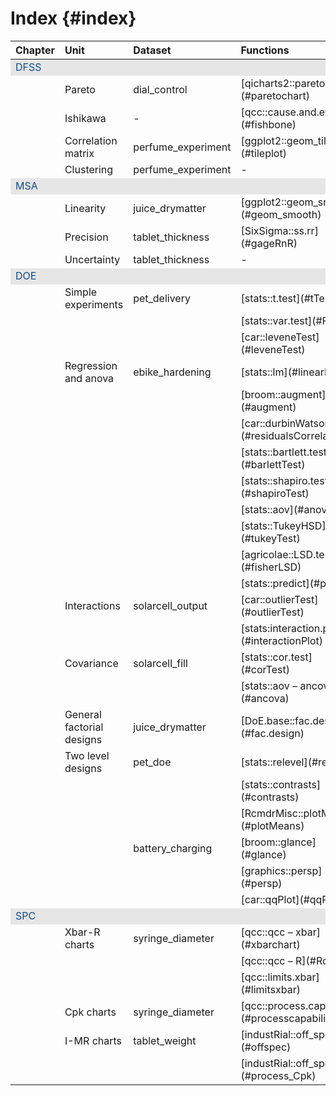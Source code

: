 
# Index {#index}



<table>
 <thead>
  <tr>
   <th style="text-align:left;"> Chapter </th>
   <th style="text-align:left;"> Unit </th>
   <th style="text-align:left;"> Dataset </th>
   <th style="text-align:left;"> Functions </th>
  </tr>
 </thead>
<tbody>
  <tr>
   <td style="text-align:left;color: #104e8b !important;background-color: #e6e6e6 !important;"> DFSS </td>
   <td style="text-align:left;color: #104e8b !important;background-color: #e6e6e6 !important;">  </td>
   <td style="text-align:left;color: #104e8b !important;background-color: #e6e6e6 !important;">  </td>
   <td style="text-align:left;color: #104e8b !important;background-color: #e6e6e6 !important;">  </td>
  </tr>
  <tr>
   <td style="text-align:left;">  </td>
   <td style="text-align:left;"> Pareto </td>
   <td style="text-align:left;"> dial_control </td>
   <td style="text-align:left;"> [qicharts2::paretochart](#paretochart) </td>
  </tr>
  <tr>
   <td style="text-align:left;">  </td>
   <td style="text-align:left;"> Ishikawa </td>
   <td style="text-align:left;"> - </td>
   <td style="text-align:left;"> [qcc::cause.and.effect](#fishbone) </td>
  </tr>
  <tr>
   <td style="text-align:left;">  </td>
   <td style="text-align:left;"> Correlation matrix </td>
   <td style="text-align:left;"> perfume_experiment </td>
   <td style="text-align:left;"> [ggplot2::geom_tile](#tileplot) </td>
  </tr>
  <tr>
   <td style="text-align:left;">  </td>
   <td style="text-align:left;"> Clustering </td>
   <td style="text-align:left;"> perfume_experiment </td>
   <td style="text-align:left;"> - </td>
  </tr>
  <tr>
   <td style="text-align:left;color: #104e8b !important;background-color: #e6e6e6 !important;"> MSA </td>
   <td style="text-align:left;color: #104e8b !important;background-color: #e6e6e6 !important;">  </td>
   <td style="text-align:left;color: #104e8b !important;background-color: #e6e6e6 !important;">  </td>
   <td style="text-align:left;color: #104e8b !important;background-color: #e6e6e6 !important;">  </td>
  </tr>
  <tr>
   <td style="text-align:left;">  </td>
   <td style="text-align:left;"> Linearity </td>
   <td style="text-align:left;"> juice_drymatter </td>
   <td style="text-align:left;"> [ggplot2::geom_smooth](#geom_smooth) </td>
  </tr>
  <tr>
   <td style="text-align:left;">  </td>
   <td style="text-align:left;"> Precision </td>
   <td style="text-align:left;"> tablet_thickness </td>
   <td style="text-align:left;"> [SixSigma::ss.rr](#gageRnR) </td>
  </tr>
  <tr>
   <td style="text-align:left;">  </td>
   <td style="text-align:left;"> Uncertainty </td>
   <td style="text-align:left;"> tablet_thickness </td>
   <td style="text-align:left;"> - </td>
  </tr>
  <tr>
   <td style="text-align:left;color: #104e8b !important;background-color: #e6e6e6 !important;"> DOE </td>
   <td style="text-align:left;color: #104e8b !important;background-color: #e6e6e6 !important;">  </td>
   <td style="text-align:left;color: #104e8b !important;background-color: #e6e6e6 !important;">  </td>
   <td style="text-align:left;color: #104e8b !important;background-color: #e6e6e6 !important;">  </td>
  </tr>
  <tr>
   <td style="text-align:left;">  </td>
   <td style="text-align:left;"> Simple experiments </td>
   <td style="text-align:left;"> pet_delivery </td>
   <td style="text-align:left;"> [stats::t.test](#tTest) </td>
  </tr>
  <tr>
   <td style="text-align:left;">  </td>
   <td style="text-align:left;">  </td>
   <td style="text-align:left;">  </td>
   <td style="text-align:left;"> [stats::var.test](#FTest) </td>
  </tr>
  <tr>
   <td style="text-align:left;">  </td>
   <td style="text-align:left;">  </td>
   <td style="text-align:left;">  </td>
   <td style="text-align:left;"> [car::leveneTest](#leveneTest) </td>
  </tr>
  <tr>
   <td style="text-align:left;">  </td>
   <td style="text-align:left;"> Regression and anova </td>
   <td style="text-align:left;"> ebike_hardening </td>
   <td style="text-align:left;"> [stats::lm](#linearModel) </td>
  </tr>
  <tr>
   <td style="text-align:left;">  </td>
   <td style="text-align:left;">  </td>
   <td style="text-align:left;">  </td>
   <td style="text-align:left;"> [broom::augment](#augment) </td>
  </tr>
  <tr>
   <td style="text-align:left;">  </td>
   <td style="text-align:left;">  </td>
   <td style="text-align:left;">  </td>
   <td style="text-align:left;"> [car::durbinWatsonTest](#residualsCorrelation) </td>
  </tr>
  <tr>
   <td style="text-align:left;">  </td>
   <td style="text-align:left;">  </td>
   <td style="text-align:left;">  </td>
   <td style="text-align:left;"> [stats::bartlett.test](#barlettTest) </td>
  </tr>
  <tr>
   <td style="text-align:left;">  </td>
   <td style="text-align:left;">  </td>
   <td style="text-align:left;">  </td>
   <td style="text-align:left;"> [stats::shapiro.test](#shapiroTest) </td>
  </tr>
  <tr>
   <td style="text-align:left;">  </td>
   <td style="text-align:left;">  </td>
   <td style="text-align:left;">  </td>
   <td style="text-align:left;"> [stats::aov](#anova) </td>
  </tr>
  <tr>
   <td style="text-align:left;">  </td>
   <td style="text-align:left;">  </td>
   <td style="text-align:left;">  </td>
   <td style="text-align:left;"> [stats::TukeyHSD](#tukeyTest) </td>
  </tr>
  <tr>
   <td style="text-align:left;">  </td>
   <td style="text-align:left;">  </td>
   <td style="text-align:left;">  </td>
   <td style="text-align:left;"> [agricolae::LSD.test](#fisherLSD) </td>
  </tr>
  <tr>
   <td style="text-align:left;">  </td>
   <td style="text-align:left;">  </td>
   <td style="text-align:left;">  </td>
   <td style="text-align:left;"> [stats::predict](#predict) </td>
  </tr>
  <tr>
   <td style="text-align:left;">  </td>
   <td style="text-align:left;"> Interactions </td>
   <td style="text-align:left;"> solarcell_output </td>
   <td style="text-align:left;"> [car::outlierTest](#outlierTest) </td>
  </tr>
  <tr>
   <td style="text-align:left;">  </td>
   <td style="text-align:left;">  </td>
   <td style="text-align:left;">  </td>
   <td style="text-align:left;"> [stats:interaction.plot](#interactionPlot) </td>
  </tr>
  <tr>
   <td style="text-align:left;">  </td>
   <td style="text-align:left;"> Covariance </td>
   <td style="text-align:left;"> solarcell_fill </td>
   <td style="text-align:left;"> [stats::cor.test](#corTest) </td>
  </tr>
  <tr>
   <td style="text-align:left;">  </td>
   <td style="text-align:left;">  </td>
   <td style="text-align:left;">  </td>
   <td style="text-align:left;"> [stats::aov – ancova](#ancova) </td>
  </tr>
  <tr>
   <td style="text-align:left;">  </td>
   <td style="text-align:left;"> General factorial designs </td>
   <td style="text-align:left;"> juice_drymatter </td>
   <td style="text-align:left;"> [DoE.base::fac.design](#fac.design) </td>
  </tr>
  <tr>
   <td style="text-align:left;">  </td>
   <td style="text-align:left;"> Two level designs </td>
   <td style="text-align:left;"> pet_doe </td>
   <td style="text-align:left;"> [stats::relevel](#relevel) </td>
  </tr>
  <tr>
   <td style="text-align:left;">  </td>
   <td style="text-align:left;">  </td>
   <td style="text-align:left;">  </td>
   <td style="text-align:left;"> [stats::contrasts](#contrasts) </td>
  </tr>
  <tr>
   <td style="text-align:left;">  </td>
   <td style="text-align:left;">  </td>
   <td style="text-align:left;">  </td>
   <td style="text-align:left;"> [RcmdrMisc::plotMeans](#plotMeans) </td>
  </tr>
  <tr>
   <td style="text-align:left;">  </td>
   <td style="text-align:left;">  </td>
   <td style="text-align:left;"> battery_charging </td>
   <td style="text-align:left;"> [broom::glance](#glance) </td>
  </tr>
  <tr>
   <td style="text-align:left;">  </td>
   <td style="text-align:left;">  </td>
   <td style="text-align:left;">  </td>
   <td style="text-align:left;"> [graphics::persp](#persp) </td>
  </tr>
  <tr>
   <td style="text-align:left;">  </td>
   <td style="text-align:left;">  </td>
   <td style="text-align:left;">  </td>
   <td style="text-align:left;"> [car::qqPlot](#qqPlot) </td>
  </tr>
  <tr>
   <td style="text-align:left;color: #104e8b !important;background-color: #e6e6e6 !important;"> SPC </td>
   <td style="text-align:left;color: #104e8b !important;background-color: #e6e6e6 !important;">  </td>
   <td style="text-align:left;color: #104e8b !important;background-color: #e6e6e6 !important;">  </td>
   <td style="text-align:left;color: #104e8b !important;background-color: #e6e6e6 !important;">  </td>
  </tr>
  <tr>
   <td style="text-align:left;">  </td>
   <td style="text-align:left;"> Xbar-R charts </td>
   <td style="text-align:left;"> syringe_diameter </td>
   <td style="text-align:left;"> [qcc::qcc – xbar](#xbarchart) </td>
  </tr>
  <tr>
   <td style="text-align:left;">  </td>
   <td style="text-align:left;">  </td>
   <td style="text-align:left;">  </td>
   <td style="text-align:left;"> [qcc::qcc – R](#Rchart) </td>
  </tr>
  <tr>
   <td style="text-align:left;">  </td>
   <td style="text-align:left;">  </td>
   <td style="text-align:left;">  </td>
   <td style="text-align:left;"> [qcc::limits.xbar](#limitsxbar) </td>
  </tr>
  <tr>
   <td style="text-align:left;">  </td>
   <td style="text-align:left;"> Cpk charts </td>
   <td style="text-align:left;"> syringe_diameter </td>
   <td style="text-align:left;"> [qcc::process.capability](#processcapability) </td>
  </tr>
  <tr>
   <td style="text-align:left;">  </td>
   <td style="text-align:left;"> I-MR charts </td>
   <td style="text-align:left;"> tablet_weight </td>
   <td style="text-align:left;"> [industRial::off_spec](#offspec) </td>
  </tr>
  <tr>
   <td style="text-align:left;">  </td>
   <td style="text-align:left;">  </td>
   <td style="text-align:left;">  </td>
   <td style="text-align:left;"> [industRial::off_spec](#process_Cpk) </td>
  </tr>
</tbody>
</table>

